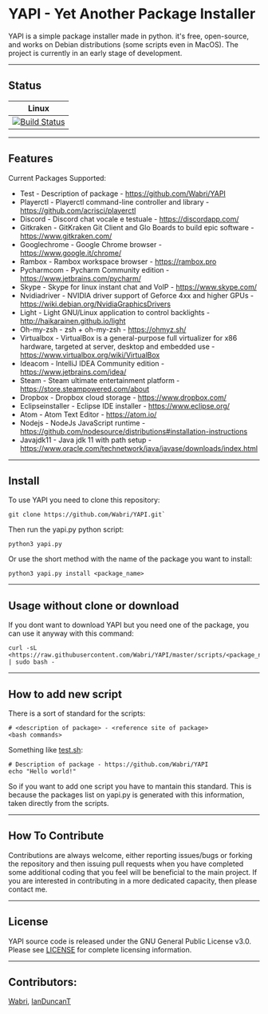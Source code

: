 # YAPI - Yet Another Package Installer

YAPI is a simple package installer made in python. it's free, open-source, and works on Debian distributions (some scripts even in MacOS). The project is currently in an early stage of development.

****

## Status

| Linux |
|-------|
|[![Build Status](https://travis-ci.org/Wabri/YAPI.svg?branch=master)](https://travis-ci.org/Wabri/YAPI)|

****

## Features

Current Packages Supported:
<!--readme_update start -->
- Test - Description of package - https://github.com/Wabri/YAPI
- Playerctl - Playerctl command-line controller and library - https://github.com/acrisci/playerctl
- Discord - Discord chat vocale e testuale - https://discordapp.com/
- Gitkraken - GitKraken Git Client and Glo Boards to build epic software - https://www.gitkraken.com/
- Googlechrome - Google Chrome browser - https://www.google.it/chrome/
- Rambox - Rambox workspace browser - https://rambox.pro
- Pycharmcom - Pycharm Community edition - https://www.jetbrains.com/pycharm/
- Skype - Skype for linux instant chat and VoIP - https://www.skype.com/
- Nvidiadriver - NVIDIA driver support of Geforce 4xx and higher GPUs - https://wiki.debian.org/NvidiaGraphicsDrivers
- Light - Light GNU/Linux application to control backlights - http://haikarainen.github.io/light
- Oh-my-zsh - zsh + oh-my-zsh - https://ohmyz.sh/
- Virtualbox - VirtualBox is a general-purpose full virtualizer for x86 hardware, targeted at server, desktop and embedded use - https://www.virtualbox.org/wiki/VirtualBox
- Ideacom - IntelliJ IDEA Community edition - https://www.jetbrains.com/idea/
- Steam - Steam ultimate entertainment platform - https://store.steampowered.com/about
- Dropbox - Dropbox cloud storage - https://www.dropbox.com/
- Eclipseinstaller - Eclipse IDE installer - https://www.eclipse.org/
- Atom - Atom Text Editor - https://atom.io/
- Nodejs - NodeJs JavaScript runtime - https://github.com/nodesource/distributions#installation-instructions
- Javajdk11 - Java jdk 11 with path setup - https://www.oracle.com/technetwork/java/javase/downloads/index.html
<!--readme_update end -->

****

## Install

To use YAPI you need to clone this repository:

    git clone https://github.com/Wabri/YAPI.git`

Then run the yapi.py python script:

    python3 yapi.py

Or use the short method with the name of the package you want to install:

    python3 yapi.py install <package_name>

****

## Usage without clone or download

If you dont want to download YAPI but you need one of the package, you can use it anyway with this command:

    curl -sL <https://raw.githubusercontent.com/Wabri/YAPI/master/scripts/<package_name>.sh | sudo bash -

****

## How to add new script

There is a sort of standard for the scripts:

    # <description of package> - <reference site of package>
    <bash commands>

Something like [test.sh](scripts/test.sh):

    # Description of package - https://github.com/Wabri/YAPI
    echo "Hello world!"

So if you want to add one script you have to mantain this standard. This is because the packages list on yapi.py is generated with this information, taken directly from the scripts.

****

## How To Contribute

Contributions are always welcome, either reporting issues/bugs or forking the repository and then issuing pull requests when you have completed some additional coding that you feel will be beneficial to the main project. If you are interested in contributing in a more dedicated capacity, then please contact me.

****

## License

YAPI source code is released under the GNU General Public License v3.0. Please see [LICENSE](LICENSE) for complete licensing information.

****

## Contributors:

[Wabri](https://github.com/Wabri), [IanDuncanT](https://github.com/IanDuncanT)
